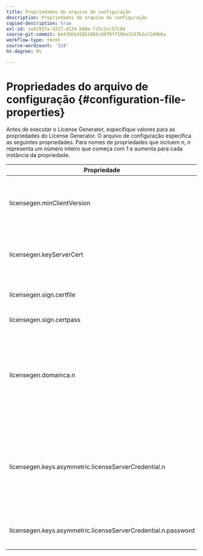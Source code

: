 ```yaml
---
title: Propriedades do arquivo de configuração
description: Propriedades do arquivo de configuração
copied-description: true
exl-id: ce4193fa-d217-4134-b08e-715c2cc57c84
source-git-commit: be43bbbd1051886c8979ff590a3197b2a7249b6a
workflow-type: tm+mt
source-wordcount: '314'
ht-degree: 0%

---
```


# Propriedades do arquivo de configuração {#configuration-file-properties}

Antes de executar o License Generator, especifique valores para as propriedades do License Generator. O arquivo de configuração especifica as seguintes propriedades. Para nomes de propriedades que incluem *n*, *n* representa um número inteiro que começa com 1 e aumenta para cada instância da propriedade.

<table frame="all" colsep="1" rowsep="1" class="+ topic/table adobe-d/table " id="table_qk1_rry_n4"> 
 <thead class="- topic/thead "> 
  <tr rowsep="1" class="- topic/row "> 
   <th colname="1" class="- topic/entry entry"> Propriedade </th> 
   <th colname="2" class="- topic/entry entry"> Descrição </th> 
  </tr> 
 </thead>
 <tbody class="- topic/tbody "> 
  <tr rowsep="1" class="- topic/row "> 
   <td colname="1" class="- topic/entry "><span class="+ topic/ph pr-d/codeph codeph"> licensegen.minClientVersion</span> </td> 
   <td colname="2" class="- topic/entry "> Defina a versão mínima do cliente com suporte. Se não estiver definido, por padrão, todas as versões são compatíveis. Defina esse valor para controlar como os clientes mais antigos respondem aos requisitos de licença que não são compatíveis. Especifique x (para o Adobe Access x.0), onde x é o número da versão principal. </td> 
  </tr> 
  <tr rowsep="1" class="- topic/row "> 
   <td colname="1" class="- topic/entry "><span class="+ topic/ph pr-d/codeph codeph"> licensegen.keyServerCert</span> </td> 
   <td colname="2" class="- topic/entry "> Certificado de servidor de chaves (um certificado de servidor de licenças emitido por Adobe usado pelo servidor de chaves). Esse certificado é usado somente se os metadados/políticas indicarem que um Servidor de chaves é necessário para a entrega de chaves a dispositivos iOS. </td> 
  </tr> 
  <tr rowsep="1" class="- topic/row "> 
   <td colname="1" class="- topic/entry "><span class="+ topic/ph pr-d/codeph codeph"> licensegen.sign.certfile</span> </td> 
   <td colname="2" class="- topic/entry "> O arquivo PKCS12 que contém as credenciais do License Server para assinatura de licenças. Essa propriedade deve se referir a um arquivo .pfx contendo um certificado e uma chave privada. </td> 
  </tr> 
  <tr rowsep="1" class="- topic/row "> 
   <td colname="1" class="- topic/entry "><span class="+ topic/ph pr-d/codeph codeph"> licensegen.sign.certpass</span> </td> 
   <td colname="2" class="- topic/entry ">A senha usada para proteger o arquivo especificado por <span class="+ topic/ph pr-d/codeph codeph"> licensegen.sign.certfile</span> </td> 
  </tr> 
  <tr rowsep="1" class="- topic/row "> 
   <td colname="1" class="- topic/entry "><span class="+ topic/ph pr-d/codeph codeph">licensegen.domainca.n</span> </td> 
   <td colname="2" class="- topic/entry "> Se você estiver gerando licenças de domínio associado, um ou mais certificados de Autoridade de Certificação de Domínio devem ser especificados para indicar as autoridades de domínio confiáveis por esse emissor de licenças. Se o destinatário da licença for um certificado de domínio, que não foi emitido por uma das autoridades de certificação de domínio especificadas, uma licença não poderá ser gerada. Essa propriedade especifica um arquivo .cer que contém somente o certificado (o formato PEM ou DER é aceitável). n deve aumentar monotonicamente, começando em 1. </td> 
  </tr> 
  <tr rowsep="1" class="- topic/row "> 
   <td colname="1" class="- topic/entry "><span class="+ topic/ph pr-d/codeph codeph">licensegen.keys.asymmetric.licenseServerCredential.n</span> </td> 
   <td colname="2" class="- topic/entry "> <p class="- topic/p ">Arquivo PKCS12 opcional contendo credenciais adicionais do License Server para descriptografar o CEK nos metadados e na política. Credenciais adicionais podem ser configuradas se o conteúdo tiver sido previamente empacotado com um certificado de Servidor de Licenças diferente do especificado por <span class="codeph"> licensegen.sign.certfile</span>. Essa propriedade deve se referir a um <span class="filepath"> .pfx</span> arquivo que contém um certificado e uma chave privada. n deve aumentar monotonicamente, começando em 1. </p> </td> 
  </tr> 
  <tr rowsep="0" class="- topic/row "> 
   <td colname="1" class="- topic/entry "><span class="+ topic/ph pr-d/codeph codeph">licensegen.keys.asymmetric.licenseServerCredential.n.password</span> </td> 
   <td colname="2" class="- topic/entry ">A senha usada para proteger o arquivo especificado por: <p><span class="+ topic/ph pr-d/codeph codeph"> licensegen.keys.asymmetric.licenseServerCredential.n</span> </p> </td> 
  </tr> 
 </tbody> 
</table>
